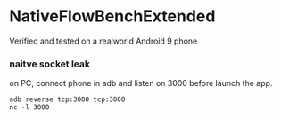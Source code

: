 # NativeFlowBenchExtended

Verified and tested on a realworld Android 9 phone

### naitve socket leak

on PC, connect phone in adb and listen on 3000 before launch the app.
```
adb reverse tcp:3000 tcp:3000
nc -l 3000
```
